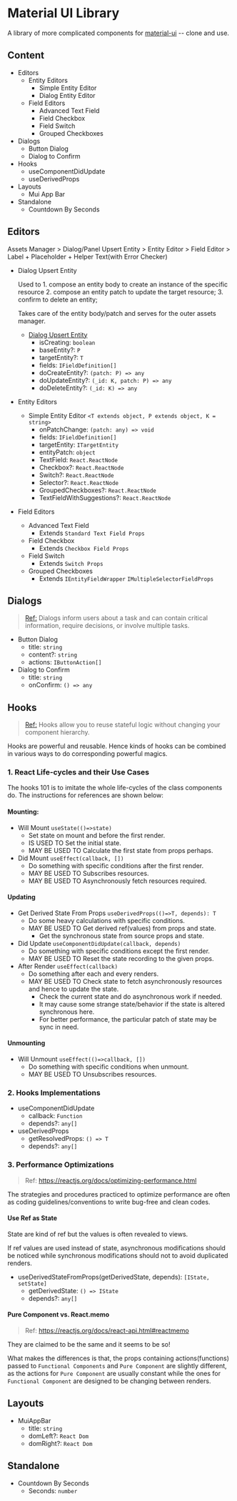 # Material UI Library

<!-- > 2018-06-04T13:12:15+0800 -->

A library of more complicated components for [material-ui](https://github.com/mui-org/material-ui) -- clone and use.

## Content

- Editors
	- Entity Editors
		- Simple Entity Editor
		- Dialog Entity Editor
	- Field Editors
		- Advanced Text Field
		- Field Checkbox
		- Field Switch
		- Grouped Checkboxes
- Dialogs
	- Button Dialog
	- Dialog to Confirm
- Hooks
    - useComponentDidUpdate
	- useDerivedProps
- Layouts
	- Mui App Bar
- Standalone
	- Countdown By Seconds

## Editors

Assets Manager >
Dialog/Panel Upsert Entity >
Entity Editor > Field Editor >
Label + Placeholder + Helper Text(with Error Checker)

- Dialog Upsert Entity

	 Used to
	 1\. compose an entity body to create an instance of the specific resource
	 2\. compose an entity patch to update the target resource;
	 3\. confirm to delete an entity;

	 Takes care of the entity body/patch and serves for the outer assets manager.

	- [Dialog Upsert Entity](Documents/Dialog-Upsert-Entity.md)
		- isCreating: `boolean`
		- baseEntity?: `P`
		- targetEntity?: `T`
		- fields: `IFieldDefinition[]`
		- doCreateEntity?: `(patch: P) => any`
		- doUpdateEntity?: `(_id: K, patch: P) => any`
		- doDeleteEntity?: `(_id: K) => any`
- Entity Editors
	- Simple Entity Editor `<T extends object, P extends object, K = string>`
		- onPatchChange: `(patch: any) => void`
		- fields: `IFieldDefinition[]`
		- targetEntity: `ITargetEntity`
		- entityPatch: `object`
		- TextField: `React.ReactNode`
		- Checkbox?: `React.ReactNode`
		- Switch?: `React.ReactNode`
		- Selector?: `React.ReactNode`
		- GroupedCheckboxes?: `React.ReactNode`
		- TextFieldWithSuggestions?: `React.ReactNode`
- Field Editors
	- Advanced Text Field
		- Extends `Standard Text Field Props`
	- Field Checkbox
		- Extends `Checkbox Field Props`
	- Field Switch
		- Extends `Switch Props`
	- Grouped Checkboxes
		- Extends `IEntityFieldWrapper` `IMultipleSelectorFieldProps`

## Dialogs

> [Ref:](https://material.io/design/components/dialogs.html)
> Dialogs inform users about a task and can contain critical information, require decisions, or involve multiple tasks.

- Button Dialog
	- title: `string`
	- content?: `string`
	- actions: `IButtonAction[]`
- Dialog to Confirm
	- title: `string`
	- onConfirm: `() => any`

## Hooks

> [Ref:](https://reactjs.org/docs/hooks-intro.html#its-hard-to-reuse-stateful-logic-between-components)
> Hooks allow you to reuse stateful logic without changing your component hierarchy.

Hooks are powerful and reusable.
Hence kinds of hooks can be combined in various ways to do corresponding powerful magics.

### 1. React Life-cycles and their Use Cases

<!-- > 2019-08-15T21:25:29+0800 -->

The hooks 101 is to imitate the whole life-cycles of the class components do.
The instructions for references are shown below:

#### Mounting:

- Will Mount `useState(()=>state)`
	- Set state on mount and before the first render.
	- IS USED TO Set the initial state.
	- MAY BE USED TO Calculate the first state from props perhaps.
- Did Mount `useEffect(callback, [])`
	- Do something with specific conditions after the first render.
	- MAY BE USED TO Subscribes resources.
	- MAY BE USED TO Asynchronously fetch resources required.

#### Updating

- Get Derived State From Props `useDerivedProps(()=>T, depends): T`
	- Do some heavy calculations with specific conditions.
	- MAY BE USED TO Get derived ref(values) from props and state.
		- Get the synchronous state from source props and state.
- Did Update `useComponentDidUpdate(callback, depends)`
	- Do something with specific conditions except the first render.
	- MAY BE USED TO Reset the state recording to the given props.
- After Render `useEffect(callback)`
	- Do something after each and every renders.
	- MAY BE USED TO Check state to fetch asynchronously resources and hence to update the state.
		- Check the current state and do asynchronous work if needed.
		- It may cause some strange state/behavior if the state is altered synchronous here.
		- For better performance, the particular patch of state may be sync in need.

#### Unmounting

- Will Unmount `useEffect(()=>callback, [])`
	- Do something with specific conditions when unmount.
	- MAY BE USED TO Unsubscribes resources.

### 2. Hooks Implementations

- useComponentDidUpdate
	- callback: `Function`
	- depends?: `any[]`
- useDerivedProps
	- getResolvedProps: `() => T`
	- depends?: `any[]`

### 3. Performance Optimizations

> Ref: https://reactjs.org/docs/optimizing-performance.html

The strategies and procedures practiced to optimize performance are often as coding guidelines/conventions to write bug-free and clean codes.

#### Use Ref as State

State are kind of ref but the values is often revealed to views.

If ref values are used instead of state, asynchronous modifications should be noticed while synchronous modifications should not to avoid duplicated renders.

- useDerivedStateFromProps(getDerivedState, depends): `[IState, setState]`
	- getDerivedState: `() => IState`
	- depends?: `any[]`

#### Pure Component vs. React.memo

> Ref: https://reactjs.org/docs/react-api.html#reactmemo

They are claimed to be the same and it seems to be so!

What makes the differences is that,
the props containing actions(functions) passed to `Functional Components` and `Pure Component` are slightly different,
as the actions for `Pure Component` are usually constant while the ones for `Functional Component` are designed to be changing between renders.

## Layouts

- MuiAppBar
	- title: `string`
	- domLeft?: `React Dom`
	- domRight?: `React Dom`

## Standalone

- Countdown By Seconds
	- Seconds: `number`
